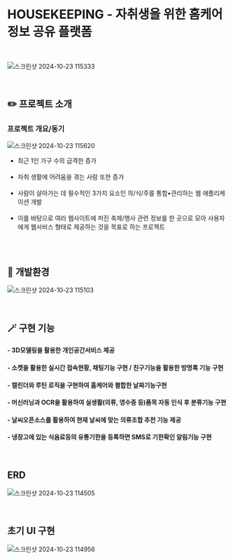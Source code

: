 #  HOUSEKEEPING - 자취생을 위한 홈케어 정보 공유 플랫폼

<p align="center">
  <br>
  
  ![스크린샷 2024-10-23 115333](https://github.com/user-attachments/assets/1d7b3167-89c1-4a9e-8cf6-5243e6782ee8)

  <br>
</p>

## ✏️ 프로젝트 소개

### 프로젝트 개요/동기
</p>

![스크린샷 2024-10-23 115620](https://github.com/user-attachments/assets/96e7e526-21e0-4476-b1a3-a9af9cc04e17)
* 최근 1인 가구 수의 급격한 증가<br><br>
* 자취 생활에 어려움을 겪는 사람 또한 증가<br><br>
* 사람이 살아가는 데 필수적인 3가지 요소인 의/식/주를 통합•관리하는 웹 애플리케이션 개발<br><br>
* 이를 바탕으로 여러 웹사이트에 퍼진 축제/행사 관련 정보를 한 곳으로 모아 사용자에게 웹서비스 형태로 제공하는 것을 목표로 하는 프로젝트<br><br>

<p align="center">

</p>

<br>

## 🔧 개발환경

![스크린샷 2024-10-23 115103](https://github.com/user-attachments/assets/7767971a-8ef3-4c74-a786-08abe64759a9)

<br>

## 🪄 구현 기능

#### - 3D모델링을 활용한 개인공간서비스 제공

#### - 소켓을 활용한 실시간 접속현황, 채팅기능 구현 / 친구기능을 활용한 방명록 기능 구현

#### - 캘린더와 루틴 로직을 구현하여 홈케어와 켤합한 날짜기능구현

#### - 머신러닝과 OCR을 활용하여 실생활(의류, 영수증 등)품목 자동 인식 후 분류기능 구현

#### - 날씨오픈소스를 활용하여 현재 날씨에 맞는 의류조합 추천 기능 제공

#### - 냉장고에 있는 식음료등의 유통기한을 등록하면 SMS로 기한확인 알림기능 구현

<br>

## ERD

![스크린샷 2024-10-23 114505](https://github.com/user-attachments/assets/b34e795a-9593-403b-adb9-16543fa728d2)

<br>

## 초기 UI 구현

![스크린샷 2024-10-23 114956](https://github.com/user-attachments/assets/fad7e95e-bbdf-4715-a753-eb44f37a28a4)


<br>
